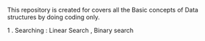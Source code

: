 This repository is created for covers all the Basic concepts of Data structures by doing coding only.

1 . Searching : Linear Search , Binary search
